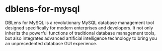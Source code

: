 # dblens-for-mysql
DBLens for MySQL is a revolutionary MySQL database management tool designed specifically for modern enterprises and developers. It not only inherits the powerful functions of traditional database management tools, but also integrates advanced artificial intelligence technology to bring you an unprecedented database GUI experience.
